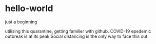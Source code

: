 # hello-world
just a beginning

utilising this quarantine, getting familier with github.
COVID-19 epedemic outbreak is at its peak.Social distancing is the only way to face this out.
